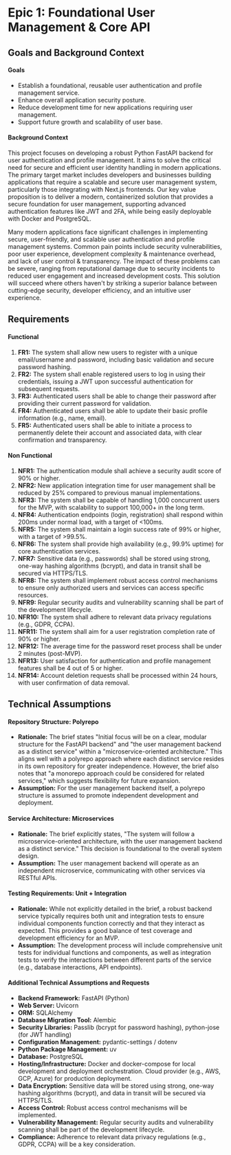 # Epic 1: Foundational User Management & Core API

## Goals and Background Context

#### Goals
*   Establish a foundational, reusable user authentication and profile management service.
*   Enhance overall application security posture.
*   Reduce development time for new applications requiring user management.
*   Support future growth and scalability of user base.

#### Background Context
This project focuses on developing a robust Python FastAPI backend for user authentication and profile management. It aims to solve the critical need for secure and efficient user identity handling in modern applications. The primary target market includes developers and businesses building applications that require a scalable and secure user management system, particularly those integrating with Next.js frontends. Our key value proposition is to deliver a modern, containerized solution that provides a secure foundation for user management, supporting advanced authentication features like JWT and 2FA, while being easily deployable with Docker and PostgreSQL.

Many modern applications face significant challenges in implementing secure, user-friendly, and scalable user authentication and profile management systems. Common pain points include security vulnerabilities, poor user experience, development complexity & maintenance overhead, and lack of user control & transparency. The impact of these problems can be severe, ranging from reputational damage due to security incidents to reduced user engagement and increased development costs. This solution will succeed where others haven't by striking a superior balance between cutting-edge security, developer efficiency, and an intuitive user experience.

## Requirements

#### Functional
1.  **FR1:** The system shall allow new users to register with a unique email/username and password, including basic validation and secure password hashing.
2.  **FR2:** The system shall enable registered users to log in using their credentials, issuing a JWT upon successful authentication for subsequent requests.
3.  **FR3:** Authenticated users shall be able to change their password after providing their current password for validation.
4.  **FR4:** Authenticated users shall be able to update their basic profile information (e.g., name, email).
5.  **FR5:** Authenticated users shall be able to initiate a process to permanently delete their account and associated data, with clear confirmation and transparency.

#### Non Functional
1.  **NFR1:** The authentication module shall achieve a security audit score of 90% or higher.
2.  **NFR2:** New application integration time for user management shall be reduced by 25% compared to previous manual implementations.
3.  **NFR3:** The system shall be capable of handling 1,000 concurrent users for the MVP, with scalability to support 100,000+ in the long term.
4.  **NFR4:** Authentication endpoints (login, registration) shall respond within 200ms under normal load, with a target of <100ms.
5.  **NFR5:** The system shall maintain a login success rate of 99% or higher, with a target of >99.5%.
6.  **NFR6:** The system shall provide high availability (e.g., 99.9% uptime) for core authentication services.
7.  **NFR7:** Sensitive data (e.g., passwords) shall be stored using strong, one-way hashing algorithms (bcrypt), and data in transit shall be secured via HTTPS/TLS.
8.  **NFR8:** The system shall implement robust access control mechanisms to ensure only authorized users and services can access specific resources.
9.  **NFR9:** Regular security audits and vulnerability scanning shall be part of the development lifecycle.
10. **NFR10:** The system shall adhere to relevant data privacy regulations (e.g., GDPR, CCPA).
11. **NFR11:** The system shall aim for a user registration completion rate of 90% or higher.
12. **NFR12:** The average time for the password reset process shall be under 2 minutes (post-MVP).
13. **NFR13:** User satisfaction for authentication and profile management features shall be 4 out of 5 or higher.
14. **NFR14:** Account deletion requests shall be processed within 24 hours, with user confirmation of data removal.

## Technical Assumptions

#### Repository Structure: Polyrepo
*   **Rationale:** The brief states "Initial focus will be on a clear, modular structure for the FastAPI backend" and "the user management backend as a distinct service" within a "microservice-oriented architecture." This aligns well with a polyrepo approach where each distinct service resides in its own repository for greater independence. However, the brief also notes that "a monorepo approach could be considered for related services," which suggests flexibility for future expansion.
*   **Assumption:** For the user management backend itself, a polyrepo structure is assumed to promote independent development and deployment.

#### Service Architecture: Microservices
*   **Rationale:** The brief explicitly states, "The system will follow a microservice-oriented architecture, with the user management backend as a distinct service." This decision is foundational to the overall system design.
*   **Assumption:** The user management backend will operate as an independent microservice, communicating with other services via RESTful APIs.

#### Testing Requirements: Unit + Integration
*   **Rationale:** While not explicitly detailed in the brief, a robust backend service typically requires both unit and integration tests to ensure individual components function correctly and that they interact as expected. This provides a good balance of test coverage and development efficiency for an MVP.
*   **Assumption:** The development process will include comprehensive unit tests for individual functions and components, as well as integration tests to verify the interactions between different parts of the service (e.g., database interactions, API endpoints).

#### Additional Technical Assumptions and Requests
*   **Backend Framework:** FastAPI (Python)
*   **Web Server:** Uvicorn
*   **ORM:** SQLAlchemy
*   **Database Migration Tool:** Alembic
*   **Security Libraries:** Passlib (bcrypt for password hashing), python-jose (for JWT handling)
*   **Configuration Management:** pydantic-settings / dotenv
*   **Python Package Management:** uv
*   **Database:** PostgreSQL
*   **Hosting/Infrastructure:** Docker and docker-compose for local development and deployment orchestration. Cloud provider (e.g., AWS, GCP, Azure) for production deployment.
*   **Data Encryption:** Sensitive data will be stored using strong, one-way hashing algorithms (bcrypt), and data in transit will be secured via HTTPS/TLS.
*   **Access Control:** Robust access control mechanisms will be implemented.
*   **Vulnerability Management:** Regular security audits and vulnerability scanning shall be part of the development lifecycle.
*   **Compliance:** Adherence to relevant data privacy regulations (e.g., GDPR, CCPA) will be a key consideration.